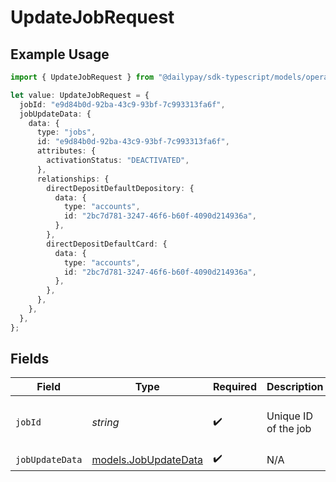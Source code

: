 # UpdateJobRequest

## Example Usage

```typescript
import { UpdateJobRequest } from "@dailypay/sdk-typescript/models/operations";

let value: UpdateJobRequest = {
  jobId: "e9d84b0d-92ba-43c9-93bf-7c993313fa6f",
  jobUpdateData: {
    data: {
      type: "jobs",
      id: "e9d84b0d-92ba-43c9-93bf-7c993313fa6f",
      attributes: {
        activationStatus: "DEACTIVATED",
      },
      relationships: {
        directDepositDefaultDepository: {
          data: {
            type: "accounts",
            id: "2bc7d781-3247-46f6-b60f-4090d214936a",
          },
        },
        directDepositDefaultCard: {
          data: {
            type: "accounts",
            id: "2bc7d781-3247-46f6-b60f-4090d214936a",
          },
        },
      },
    },
  },
};
```

## Fields

| Field                                                 | Type                                                  | Required                                              | Description                                           | Example                                               |
| ----------------------------------------------------- | ----------------------------------------------------- | ----------------------------------------------------- | ----------------------------------------------------- | ----------------------------------------------------- |
| `jobId`                                               | *string*                                              | :heavy_check_mark:                                    | Unique ID of the job                                  | e9d84b0d-92ba-43c9-93bf-7c993313fa6f                  |
| `jobUpdateData`                                       | [models.JobUpdateData](../../models/jobupdatedata.md) | :heavy_check_mark:                                    | N/A                                                   |                                                       |